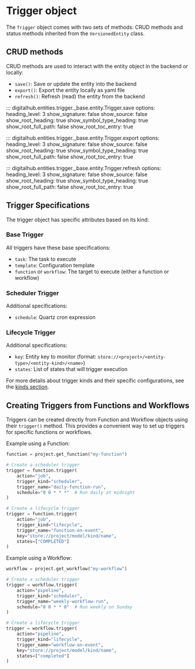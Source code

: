 # Trigger object

The `Trigger` object comes with two sets of methods: CRUD methods and status methods inherited from the `VersionedEntity` class.

## CRUD methods

CRUD methods are used to interact with the entity object in the backend or locally:

- `save()`: Save or update the entity into the backend
- `export()`: Export the entity locally as yaml file
- `refresh()`: Refresh (read) the entity from the backend

::: digitalhub.entities.trigger._base.entity.Trigger.save
    options:
        heading_level: 3
        show_signature: false
        show_source: false
        show_root_heading: true
        show_symbol_type_heading: true
        show_root_full_path: false
        show_root_toc_entry: true

::: digitalhub.entities.trigger._base.entity.Trigger.export
    options:
        heading_level: 3
        show_signature: false
        show_source: false
        show_root_heading: true
        show_symbol_type_heading: true
        show_root_full_path: false
        show_root_toc_entry: true

::: digitalhub.entities.trigger._base.entity.Trigger.refresh
    options:
        heading_level: 3
        show_signature: false
        show_source: false
        show_root_heading: true
        show_symbol_type_heading: true
        show_root_full_path: false
        show_root_toc_entry: true

## Trigger Specifications

The trigger object has specific attributes based on its kind:

### Base Trigger

All triggers have these base specifications:

- `task`: The task to execute
- `template`: Configuration template
- `function` or `workflow`: The target to execute (either a function or workflow)

### Scheduler Trigger

Additional specifications:

- `schedule`: Quartz cron expression

### Lifecycle Trigger

Additional specifications:

- `key`: Entity key to monitor (format: `store://<project>/<entity-type>/<entity-kind>/<name>`)
- `states`: List of states that will trigger execution

For more details about trigger kinds and their specific configurations, see the [kinds section](kinds.md).

## Creating Triggers from Functions and Workflows

Triggers can be created directly from Function and Workflow objects using their `trigger()` method. This provides a convenient way to set up triggers for specific functions or workflows.

Example using a Function:

```python
function = project.get_function("my-function")

# Create a scheduler trigger
trigger = function.trigger(
    action="job",
    trigger_kind="scheduler",
    trigger_name="daily-function-run",
    schedule="0 0 * * *"  # Run daily at midnight
)

# Create a lifecycle trigger
trigger = function.trigger(
    action="job",
    trigger_kind="lifecycle",
    trigger_name="function-on-event",
    key="store://project/model/kind/name",
    states=["COMPLETED"]
)
```

Example using a Workflow:

```python
workflow = project.get_workflow("my-workflow")

# Create a scheduler trigger
trigger = workflow.trigger(
    action="pipeline",
    trigger_kind="scheduler",
    trigger_name="weekly-workflow-run",
    schedule="0 0 * * 0"  # Run weekly on Sunday
)

# Create a lifecycle trigger
trigger = workflow.trigger(
    action="pipeline",
    trigger_kind="lifecycle",
    trigger_name="workflow-on-event",
    key="store://project/model/kind/name",
    states=["completed"]
)
```
